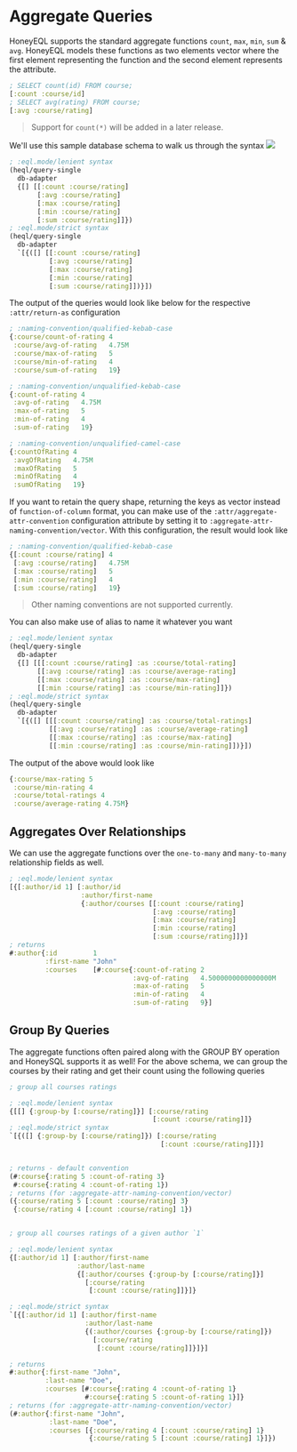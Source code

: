 # Aggregate Queries

HoneyEQL supports the standard aggregate functions `count`, `max`, `min`, `sum` & `avg`. HoneyEQL models these functions as two elements vector where the first element representing the function and the second element represents the attribute.

```clojure
; SELECT count(id) FROM course;
[:count :course/id] 
; SELECT avg(rating) FROM course;
[:avg :course/rating] 
```

> Support for `count(*)` will be added in a later release. 

We'll use this sample database schema to walk us through the syntax
![](https://www.graphqlize.org/img/author_course_er_diagram.png)

```clojure
; :eql.mode/lenient syntax
(heql/query-single
  db-adapter
  {[] [[:count :course/rating]
       [:avg :course/rating]
       [:max :course/rating]
       [:min :course/rating]
       [:sum :course/rating]]})
; :eql.mode/strict syntax
(heql/query-single
  db-adapter
  `[{([] [[:count :course/rating]
          [:avg :course/rating]
          [:max :course/rating]
          [:min :course/rating]
          [:sum :course/rating]])}])
```

The output of the queries would look like below for the respective `:attr/return-as` configuration 

```clojure
; :naming-convention/qualified-kebab-case
{:course/count-of-rating 4
 :course/avg-of-rating   4.75M
 :course/max-of-rating   5
 :course/min-of-rating   4
 :course/sum-of-rating   19}

; :naming-convention/unqualified-kebab-case
{:count-of-rating 4
 :avg-of-rating   4.75M
 :max-of-rating   5
 :min-of-rating   4
 :sum-of-rating   19}

; :naming-convention/unqualified-camel-case
{:countOfRating 4
 :avgOfRating   4.75M
 :maxOfRating   5
 :minOfRating   4
 :sumOfRating   19}
```

If you want to retain the query shape, returning the keys as vector instead of `function-of-column` format, you can make use of the `:attr/aggregate-attr-convention` configuration attribute by setting it to `:aggregate-attr-naming-convention/vector`. With this configuration, the result would look like

```clojure
; :naming-convention/qualified-kebab-case
{[:count :course/rating] 4
 [:avg :course/rating]   4.75M
 [:max :course/rating]   5
 [:min :course/rating]   4
 [:sum :course/rating]   19}
```
> Other naming conventions are not supported currently.

You can also make use of alias to name it whatever you want

```clojure
; :eql.mode/lenient syntax
(heql/query-single
  db-adapter
  {[] [[[:count :course/rating] :as :course/total-rating]
       [[:avg :course/rating] :as :course/average-rating]
       [[:max :course/rating] :as :course/max-rating]
       [[:min :course/rating] :as :course/min-rating]]})
; :eql.mode/strict syntax
(heql/query-single
  db-adapter
  `[{([] [[[:count :course/rating] :as :course/total-ratings]
          [[:avg :course/rating] :as :course/average-rating]
          [[:max :course/rating] :as :course/max-rating]
          [[:min :course/rating] :as :course/min-rating]])}])
```

The output of the above would look like 

```clojure
{:course/max-rating 5 
 :course/min-rating 4 
 :course/total-ratings 4 
 :course/average-rating 4.75M}
```

## Aggregates Over Relationships

We can use the aggregate functions over the `one-to-many` and `many-to-many` relationship fields as well.

```clojure
; :eql.mode/lenient syntax
[{[:author/id 1] [:author/id
                  :author/first-name
                  {:author/courses [[:count :course/rating]
                                    [:avg :course/rating]
                                    [:max :course/rating]
                                    [:min :course/rating]
                                    [:sum :course/rating]]}]
; returns
#:author{:id         1
         :first-name "John"
         :courses    [#:course{:count-of-rating 2
                               :avg-of-rating   4.5000000000000000M
                               :max-of-rating   5
                               :min-of-rating   4
                               :sum-of-rating   9}]
```

## Group By Queries

The aggregate functions often paired along with the GROUP BY operation and HoneySQL supports it as well!
For the above schema, we can group the courses by their rating and get their count using the following queries

```clojure
; group all courses ratings

; :eql.mode/lenient syntax
{[[] {:group-by [:course/rating]}] [:course/rating
                                    [:count :course/rating]]}
; :eql.mode/strict syntax
`[{([] {:group-by [:course/rating]}) [:course/rating
                                      [:count :course/rating]]}]


; returns - default convention
(#:course{:rating 5 :count-of-rating 3} 
 #:course{:rating 4 :count-of-rating 1})
; returns (for :aggregate-attr-naming-convention/vector)
({:course/rating 5 [:count :course/rating] 3} 
 {:course/rating 4 [:count :course/rating] 1})


; group all courses ratings of a given author `1`

; :eql.mode/lenient syntax
{[:author/id 1] [:author/first-name
                 :author/last-name
                 {[:author/courses {:group-by [:course/rating]}]
                   [:course/rating 
                    [:count :course/rating]]}]}

; :eql.mode/strict syntax
`[{[:author/id 1] [:author/first-name
                   :author/last-name
                   {(:author/courses {:group-by [:course/rating]})
                     [:course/rating 
                      [:count :course/rating]]}]}]

; returns
#:author{:first-name "John",
         :last-name "Doe",
         :courses [#:course{:rating 4 :count-of-rating 1} 
                   #:course{:rating 5 :count-of-rating 1}]}
; returns (for :aggregate-attr-naming-convention/vector)
(#:author{:first-name "John",
          :last-name "Doe",
          :courses [{:course/rating 4 [:count :course/rating] 1} 
                    {:course/rating 5 [:count :course/rating] 1}]})
```